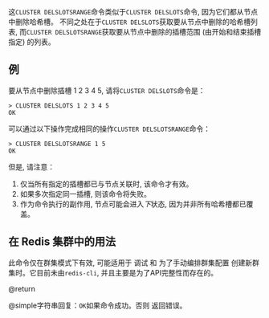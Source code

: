这`CLUSTER DELSLOTSRANGE`命令类似于`CLUSTER DELSLOTS`命令, 因为它们都从节点中删除哈希槽。
不同之处在于`CLUSTER DELSLOTS`获取要从节点中删除的哈希槽列表, 而`CLUSTER DELSLOTSRANGE`获取要从节点中删除的插槽范围 (由开始和结束插槽指定) 的列表。

## 例

要从节点中删除插槽 1 2 3 4 5, 请将`CLUSTER DELSLOTS`命令是：

    > CLUSTER DELSLOTS 1 2 3 4 5
    OK

可以通过以下操作完成相同的操作`CLUSTER DELSLOTSRANGE`命令：

    > CLUSTER DELSLOTSRANGE 1 5
    OK

但是, 请注意：

1.  仅当所有指定的插槽都已与节点关联时, 该命令才有效。
2.  如果多次指定同一插槽, 则该命令将失败。
3.  作为命令执行的副作用, 节点可能会进入*下*状态, 因为并非所有哈希槽都已覆盖。

## 在 Redis 集群中的用法

此命令仅在群集模式下有效, 可能适用于
调试 和 为了手动编排群集配置
创建新群集时。它目前未由`redis-cli`,
并且主要是为了API完整性而存在的。

@return

@simple字符串回复：`OK`如果命令成功。否则
返回错误。

